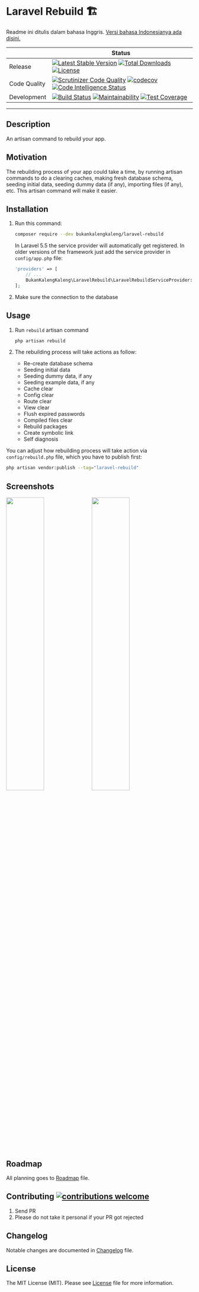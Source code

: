 # Laravel Rebuild 🏗

Readme ini ditulis dalam bahasa Inggris. [Versi bahasa Indonesianya ada disini.](README.md)

|     | Status |
| --- | --- |
| Release | [![Latest Stable Version](https://poser.pugx.org/bukankalengkaleng/laravel-rebuild/v/stable)](https://packagist.org/packages/bukankalengkaleng/laravel-rebuild) [![Total Downloads](https://poser.pugx.org/bukankalengkaleng/laravel-rebuild/downloads)](https://packagist.org/packages/bukankalengkaleng/laravel-rebuild) [![License](https://poser.pugx.org/bukankalengkaleng/laravel-rebuild/license)](https://packagist.org/packages/bukankalengkaleng/laravel-rebuild) |
| Code Quality | [![Scrutinizer Code Quality](https://scrutinizer-ci.com/g/bukankalengkaleng/laravel-rebuild/badges/quality-score.png?b=master)](https://scrutinizer-ci.com/g/bukankalengkaleng/laravel-rebuild/?branch=master) [![codecov](https://codecov.io/gh/bukankalengkaleng/laravel-rebuild/branch/master/graph/badge.svg)](https://codecov.io/gh/bukankalengkaleng/laravel-rebuild) [![Code Intelligence Status](https://scrutinizer-ci.com/g/bukankalengkaleng/laravel-rebuild/badges/code-intelligence.svg?b=master)](https://scrutinizer-ci.com/code-intelligence) |
| Development | [![Build Status](https://travis-ci.org/bukankalengkaleng/laravel-rebuild.svg?branch=master)](https://travis-ci.org/bukankalengkaleng/laravel-rebuild) [![Maintainability](https://api.codeclimate.com/v1/badges/54cf95d1014227c6e4c0/maintainability)](https://codeclimate.com/github/bukankalengkaleng/laravel-rebuild/maintainability) [![Test Coverage](https://api.codeclimate.com/v1/badges/54cf95d1014227c6e4c0/test_coverage)](https://codeclimate.com/github/bukankalengkaleng/laravel-rebuild/test_coverage) |

---

## Description

An artisan command to rebuild your app.

## Motivation

The rebuilding process of your app could take a time, by running artisan commands to do a clearing caches, making fresh database schema, seeding initial data, seeding dummy data (if any), importing files (if any), etc. This artisan command will make it easier.

## Installation

1. Run this command:

    ```bash
    composer require --dev bukankalengkaleng/laravel-rebuild
    ```

    In Laravel 5.5 the service provider will automatically get registered. In older versions of the framework just add the service provider in `config/app.php` file:

    ```php
    'providers' => [
        // ...
        BukanKalengKaleng\LaravelRebuild\LaravelRebuildServiceProvider::class,
    ];
    ```

1. Make sure the connection to the database

## Usage

1. Run `rebuild` artisan command

    ```bash
    php artisan rebuild
    ```

1. The rebuilding process will take actions as follow:
    - Re-create database schema
    - Seeding initial data
    - Seeding dummy data, if any
    - Seeding example data, if any
    - Cache clear
    - Config clear
    - Route clear
    - View clear
    - Flush expired passwords
    - Compiled files clear
    - Rebuild packages
    - Create symbolic link
    - Self diagnosis

You can adjust how rebuilding process will take action via `config/rebuild.php` file, which you have to publish first:

```bash
php artisan vendor:publish --tag="laravel-rebuild"
```

## Screenshots

<img src="screenshots/01.png" width="45%"> <img src="screenshots/02.png" width="45%">

## Roadmap

All planning goes to [Roadmap](https://github.com/bukankalengkaleng/laravel-rebuild/blob/master/ROADMAP.md) file.

## Contributing [![contributions welcome](https://img.shields.io/badge/contributions-welcome-brightgreen.svg?style=flat)](https://github.com/bukankalengkaleng/laravel-rebuild/issues)

1. Send PR
1. Please do not take it personal if your PR got rejected

## Changelog

Notable changes are documented in [Changelog](https://github.com/bukankalengkaleng/laravel-rebuild/blob/master/CHANGELOG.md) file.

## License

The MIT License (MIT). Please see [License](https://github.com/bukankalengkaleng/laravel-rebuild/blob/master/LICENSE.md) file for more information.
